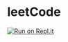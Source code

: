 # leetCode
[![Run on Repl.it](https://repl.it/badge/github/jawyoonis/leetCode)](https://repl.it/github/jawyoonis/leetCode)
